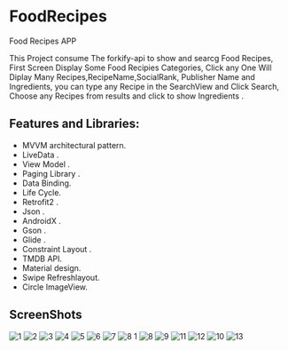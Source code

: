 # FoodRecipes
Food Recipes APP

This Project consume The forkify-api to show and searcg Food Recipes, First Screen Display Some Food Recipies Categories, Click any One Will Diplay Many Recipes,RecipeName,SocialRank, Publisher Name and Ingredients, you can type any Recipe in the SearchView and Click Search, Choose any Recipes from results and click to show Ingredients .

## Features and Libraries:
 
   - MVVM architectural pattern.<br/>
   - LiveData .<br/>
   - View Model .<br/>
   - Paging Library .<br/>
   - Data Binding.<br/>
   - Life Cycle.<br/>
   - Retrofit2 .<br/>
   - Json .<br/>
   - AndroidX .<br/>
   - Gson .<br/>
   - Glide .<br/>
   - Constraint Layout .<br/>
   - TMDB API.<br/>
   - Material design.<br/>
   - Swipe Refreshlayout.<br/>
   - Circle ImageView. <br/>

## ScreenShots

![1](https://user-images.githubusercontent.com/11637355/99400586-cc035f80-28ef-11eb-97de-617ec951e4c4.png)
![2](https://user-images.githubusercontent.com/11637355/99401070-6b285700-28f0-11eb-9add-84dfa8d87160.png)
![3](https://user-images.githubusercontent.com/11637355/99401221-9e6ae600-28f0-11eb-89ac-f003b79299df.png)
![4](https://user-images.githubusercontent.com/11637355/99414489-8a7ab080-28ff-11eb-9ad3-9e99db97f376.png)
![5](https://user-images.githubusercontent.com/11637355/99401521-f275ca80-28f0-11eb-8524-766fcc4fc9a6.png)
![6](https://user-images.githubusercontent.com/11637355/99402263-d161a980-28f1-11eb-9af7-e9155633e972.png)
![7](https://user-images.githubusercontent.com/11637355/99402624-37e6c780-28f2-11eb-83e1-870480277b11.png)
![8 1](https://user-images.githubusercontent.com/11637355/99416591-ad0dc900-2901-11eb-9012-6fdba8b0b848.png)
![8](https://user-images.githubusercontent.com/11637355/99410372-13dbb400-28fb-11eb-855a-9d5a5414b4bb.png)
![9](https://user-images.githubusercontent.com/11637355/99412406-5b633f80-28fd-11eb-9600-42d2a9ad5ed8.png)
![11](https://user-images.githubusercontent.com/11637355/99415013-0f65ca00-2900-11eb-937e-300aceb291f5.png)
![12](https://user-images.githubusercontent.com/11637355/99413257-44711d00-28fe-11eb-8e7e-c778f4c49ea6.png)
![10](https://user-images.githubusercontent.com/11637355/99412945-ee9c7500-28fd-11eb-8666-2f4a33f983d1.png)
![13](https://user-images.githubusercontent.com/11637355/99416860-f4945500-2901-11eb-9440-d95988cc1a4e.png)

